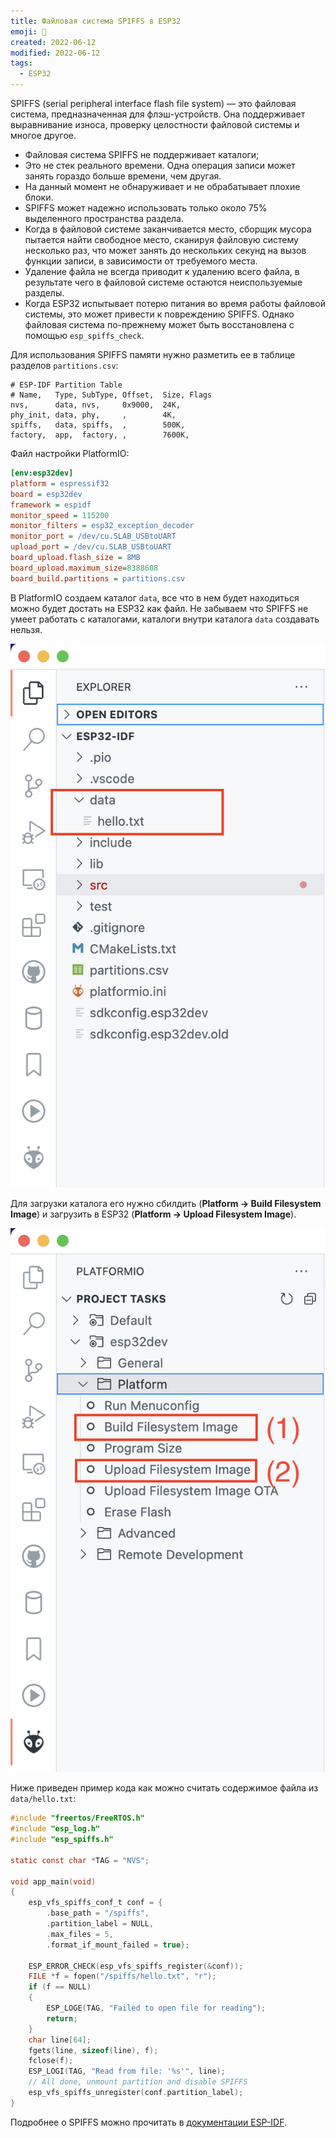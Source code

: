 ```yaml
---
title: Файловая система SPIFFS в ESP32
emoji: 🚀
created: 2022-06-12
modified: 2022-06-12
tags:
  - ESP32
---
```


SPIFFS (serial peripheral interface flash file system) — это файловая система, предназначенная для флэш-устройств. Она поддерживает выравнивание износа, проверку целостности файловой системы и многое другое.

- Файловая система SPIFFS не поддерживает каталоги;
- Это не стек реального времени. Одна операция записи может занять гораздо больше времени, чем другая.
- На данный момент не обнаруживает и не обрабатывает плохие блоки.
- SPIFFS может надежно использовать только около 75% выделенного пространства раздела.
- Когда в файловой системе заканчивается место, сборщик мусора пытается найти свободное место, сканируя файловую систему несколько раз, что может занять до нескольких секунд на вызов функции записи, в зависимости от требуемого места.
- Удаление файла не всегда приводит к удалению всего файла, в результате чего в файловой системе остаются неиспользуемые разделы.
- Когда ESP32 испытывает потерю питания во время работы файловой системы, это может привести к повреждению SPIFFS. Однако файловая система по-прежнему может быть восстановлена с помощью `esp_spiffs_check`.

Для использования SPIFFS памяти нужно разметить ее в таблице разделов `partitions.csv`:

```csv
# ESP-IDF Partition Table
# Name,   Type, SubType, Offset,  Size, Flags
nvs,      data, nvs,     0x9000,  24K,
phy_init, data, phy,     ,        4K,
spiffs,   data, spiffs,  ,        500K,
factory,  app,  factory, ,        7600K,
```

Файл настройки PlatformIO:

```ini
[env:esp32dev]
platform = espressif32
board = esp32dev
framework = espidf
monitor_speed = 115200
monitor_filters = esp32_exception_decoder
monitor_port = /dev/cu.SLAB_USBtoUART
upload_port = /dev/cu.SLAB_USBtoUART
board_upload.flash_size = 8MB
board_upload.maximum_size=8388608
board_build.partitions = partitions.csv
```

В PlatformIO создаем каталог `data`, все что в нем будет находиться можно будет достать на ESP32 как файл. Не забываем что SPIFFS не умеет работать с каталогами, каталоги внутри каталога `data` создавать нельзя.

![ESP32 SPIFFS Folder](./esp32-spiffs/data_folder.png)

Для загрузки каталога его нужно сбилдить (**Platform -> Build Filesystem Image**) и загрузить в ESP32 (**Platform -> Upload Filesystem Image**).

![ESP32 Build and upload SPIFFS](./esp32-spiffs/steps.png)

Ниже приведен пример кода как можно считать содержимое файла из `data/hello.txt`:

```c
#include "freertos/FreeRTOS.h"
#include "esp_log.h"
#include "esp_spiffs.h"

static const char *TAG = "NVS";

void app_main(void)
{
    esp_vfs_spiffs_conf_t conf = {
        .base_path = "/spiffs",
        .partition_label = NULL,
        .max_files = 5,
        .format_if_mount_failed = true};

    ESP_ERROR_CHECK(esp_vfs_spiffs_register(&conf));
    FILE *f = fopen("/spiffs/hello.txt", "r");
    if (f == NULL)
    {
        ESP_LOGE(TAG, "Failed to open file for reading");
        return;
    }
    char line[64];
    fgets(line, sizeof(line), f);
    fclose(f);
    ESP_LOGI(TAG, "Read from file: '%s'", line);
    // All done, unmount partition and disable SPIFFS
    esp_vfs_spiffs_unregister(conf.partition_label);
}
```

Подробнее о SPIFFS можно прочитать в [документации ESP-IDF](https://docs.espressif.com/projects/esp-idf/en/latest/esp32/api-reference/storage/spiffs.html).
